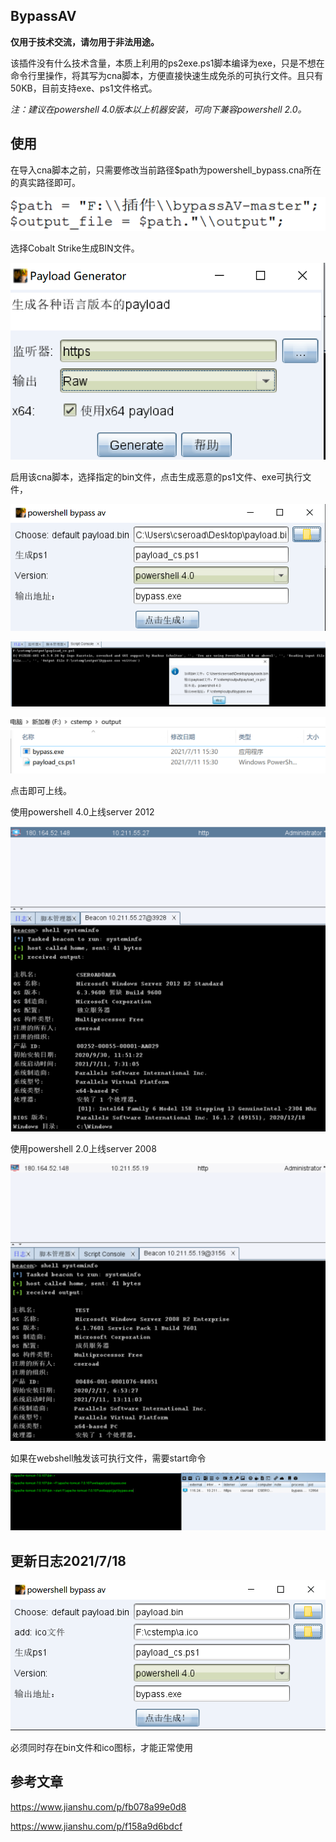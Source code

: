 ## BypassAV

**仅用于技术交流，请勿用于非法用途。**

该插件没有什么技术含量，本质上利用的ps2exe.ps1脚本编译为exe，只是不想在命令行里操作，将其写为cna脚本，方便直接快速生成免杀的可执行文件。且只有50KB，目前支持exe、ps1文件格式。

*注：建议在powershell 4.0版本以上机器安装，可向下兼容powershell 2.0。*

## 使用 

在导入cna脚本之前，只需要修改当前路径$path为powershell_bypass.cna所在的真实路径即可。


![/image-20210712171240246](images/image-20210830144856705.png)

选择Cobalt Strike生成BIN文件。

![image-20210711183204262](images/image-20210711183204262.png)

启用该cna脚本，选择指定的bin文件，点击生成恶意的ps1文件、exe可执行文件，

![image-20210711183400378](images/image-20210711183400378.png)



![image-20210712164507542](images/image-20210712164507542.png)

![image-20210711183541272](images/image-20210711183541272.png)



点击即可上线。

使用powershell 4.0上线server 2012

![image-20210711183628292](images/image-20210711183628292.png)

使用powershell 2.0上线server 2008

![image-20210711183645879](images/image-20210711183645879.png)

如果在webshell触发该可执行文件，需要start命令

![image-20210713120053228](images/image-20210713120053228.png)

## 更新日志2021/7/18

![image-20210718161334709](images/image-20210718161334709.png)

必须同时存在bin文件和ico图标，才能正常使用
## 参考文章

https://www.jianshu.com/p/fb078a99e0d8

https://www.jianshu.com/p/f158a9d6bdcf
